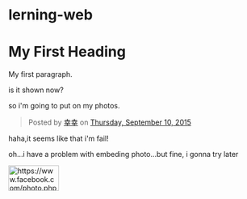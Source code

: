 # lerning-web
<html>
<body>

<h1>My First Heading</h1>

<p>My first paragraph.</p>
<p>is it shown now?</p>
<p>so i'm going to put on my photos.</p>
<div id="fb-root"></div><script>(function(d, s, id) {  var js, fjs = d.getElementsByTagName(s)[0];  if (d.getElementById(id)) return;  js = d.createElement(s); js.id = id;  js.src = "//connect.facebook.net/en_US/sdk.js#xfbml=1&version=v2.3";  fjs.parentNode.insertBefore(js, fjs);}(document, 'script', 'facebook-jssdk'));</script><div class="fb-post" data-href="https://www.facebook.com/photo.php?fbid=728388543951267&amp;set=a.276632619126864.64547.100003403851374&amp;type=1" data-width="500"><div class="fb-xfbml-parse-ignore"><blockquote cite="https://www.facebook.com/photo.php?fbid=728388543951267&amp;set=a.276632619126864.64547.100003403851374&amp;type=1">Posted by <a href="#" role="button">幸幸</a> on&nbsp;<a href="https://www.facebook.com/photo.php?fbid=728388543951267&amp;set=a.276632619126864.64547.100003403851374&amp;type=1">Thursday, September 10, 2015</a></blockquote></div></div>
<p>haha,it seems like that i'm fail!</p>
<p>oh...i have a problem with embeding photo...but fine, i gonna try later</p>
<img scr="11951666_728388543951267_4269310737664013356_o.jpg" alt="https://www.facebook.com/photo.php?fbid=728388543951267&set=a.276632619126864.64547.100003403851374&type=1&theater" width="100" height="50">
</body>
</html>
